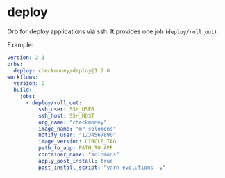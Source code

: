 # deploy

Orb for deploy applications via ssh. It provides one job (`deploy/roll_out`).

Example:

```yml
version: 2.1
orbs:
  deploy: checkmoney/deploy@1.2.0
workflows:
  version: 2
  build:
    jobs:
      - deploy/roll_out:
          ssh_user: SSH_USER
          ssh_host: SSH_HOST
          org_name: "checkmoney"
          image_name: "mr-solomons"
          notify_user: "1234567890"
          image_version: CIRCLE_TAG
          path_to_app: PATH_TO_APP
          container_name: "solomons"
          apply_post_install: true
          post_install_script: "yarn evolutions -y"
```
